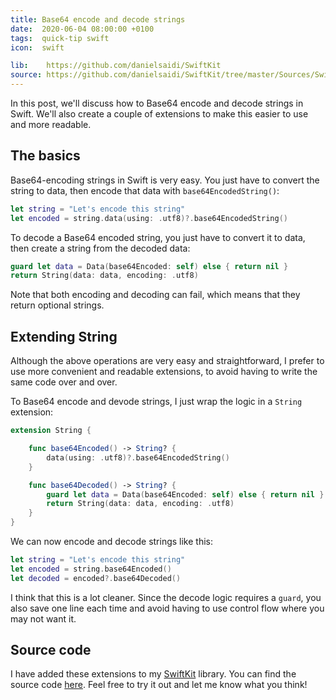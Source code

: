 ```yaml
---
title: Base64 encode and decode strings
date:  2020-06-04 08:00:00 +0100
tags:  quick-tip swift
icon:  swift

lib:    https://github.com/danielsaidi/SwiftKit
source: https://github.com/danielsaidi/SwiftKit/tree/master/Sources/SwiftKit/Extensions/String
---
```


In this post, we'll discuss how to Base64 encode and decode strings in Swift. We'll also create a couple of extensions to make this easier to use and more readable.


## The basics

Base64-encoding strings in Swift is very easy. You just have to convert the string to data, then encode that data with `base64EncodedString()`:

```swift
let string = "Let's encode this string"
let encoded = string.data(using: .utf8)?.base64EncodedString()
```

To decode a Base64 encoded string, you just have to convert it to data, then create a string from the decoded data:

```swift
guard let data = Data(base64Encoded: self) else { return nil }
return String(data: data, encoding: .utf8)
```

Note that both encoding and decoding can fail, which means that they return optional strings. 


## Extending String

Although the above operations are very easy and straightforward, I prefer to use more convenient and readable extensions, to avoid having to write the same code over and over.

To Base64 encode and devode strings, I just wrap the logic in a `String` extension:

```swift
extension String {

    func base64Encoded() -> String? {
        data(using: .utf8)?.base64EncodedString()
    }

    func base64Decoded() -> String? {
        guard let data = Data(base64Encoded: self) else { return nil }
        return String(data: data, encoding: .utf8)
    }
}
```

We can now encode and decode strings like this:

```swift
let string = "Let's encode this string"
let encoded = string.base64Encoded()
let decoded = encoded?.base64Decoded()
```

I think that this is a lot cleaner. Since the decode logic requires a `guard`, you also save one line each time and avoid having to use control flow where you may not want it.


## Source code

I have added these extensions to my [SwiftKit]({{page.lib}}) library. You can find the source code [here]({{page.source}}). Feel free to try it out and let me know what you think!